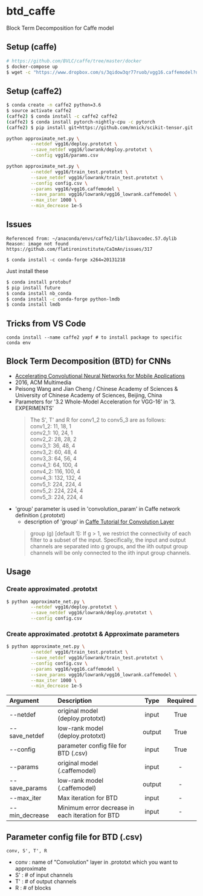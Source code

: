 # btd_caffe
Block Term Decomposition for Caffe model

## Setup (caffe)
```bash
# https://github.com/BVLC/caffe/tree/master/docker
$ docker-compose up
$ wget -c "https://www.dropbox.com/s/3qidow3qr77ruob/vgg16.caffemodel?dl=0" -O vgg16.caffemodel
```

## Setup (caffe2)
```bash
$ conda create -n caffe2 python=3.6
$ source activate caffe2
(caffe2) $ conda install -c caffe2 caffe2
(caffe2) $ conda install pytorch-nightly-cpu -c pytorch
(caffe2) $ pip install git+https://github.com/mnick/scikit-tensor.git
```

```bash
python approximate_net.py \
         --netdef vgg16/deploy.prototxt \
         --save_netdef vgg16/lowrank/deploy.prototxt \
         --config vgg16/params.csv

python approximate_net.py \
         --netdef vgg16/train_test.prototxt \
         --save_netdef vgg16/lowrank/train_test.prototxt \
         --config config.csv \
         --params vgg16/vgg16.caffemodel \
         --save_params vgg16/lowrank/vgg16_lowrank.caffemodel \
         --max_iter 1000 \
         --min_decrease 1e-5
```

## Issues
```
Referenced from: ~/anaconda/envs/caffe2/lib/libavcodec.57.dylib
Reason: image not found
https://github.com/flatironinstitute/CaImAn/issues/317

$ conda install -c conda-forge x264=20131218
```

Just install these
```bash
$ conda install protobuf
$ pip install future
$ conda install nb_conda
$ conda install -c conda-forge python-lmdb
$ conda install lmdb
```

## Tricks from VS Code
```
conda install --name caffe2 yapf # to install package to specific conda env
```

## Block Term Decomposition (BTD) for CNNs
- [Accelerating Convolutional Neural Networks for Mobile Applications](http://dl.acm.org/citation.cfm?id=2967280)
- 2016, ACM Multimedia
- Peisong Wang and Jian Cheng / Chinese Academy of Sciences & University of Chinese Academy of Sciences, Beijing, China
- Parameters for '3.2 Whole-Model Acceleration for VGG-16’ in ‘3. EXPERIMENTS’
  >The S', T' and R for conv1_2 to conv5_3 are as follows:  
  >conv1_2: 11, 18, 1  
  >conv2_1: 10, 24, 1  
  >conv2_2: 28, 28, 2  
  >conv3_1: 36, 48, 4  
  >conv3_2: 60, 48, 4  
  >conv3_3: 64, 56, 4  
  >conv4_1: 64, 100, 4  
  >conv4_2: 116, 100, 4  
  >conv4_3: 132, 132, 4  
  >conv5_1: 224, 224, 4  
  >conv5_2: 224, 224, 4  
  >conv5_3: 224, 224, 4  
- 'group' parameter is used in 'convolution_param' in Caffe network definition (.prototxt)
  - description of 'group' in [Caffe Tutorial for Convolution Layer](http://caffe.berkeleyvision.org/tutorial/layers/convolution.html)
  >group (g) [default 1]: If g > 1, we restrict the connectivity of each filter to a subset of the input. Specifically, the input and output channels are separated into g groups, and the iith output group channels will be only connected to the iith input group channels.

## Usage
### Create approximated .prototxt
```sh
$ python approximate_net.py \
         --netdef vgg16/deploy.prototxt \
         --save_netdef vgg16/lowrank/deploy.prototxt \
         --config config.csv
```

### Create approximated .prototxt & Approximate parameters  
```sh
$ python approximate_net.py \
         --netdef vgg16/train_test.prototxt \
         --save_netdef vgg16/lowrank/train_test.prototxt \
         --config config.csv \
         --params vgg16/vgg16.caffemodel \
         --save_params vgg16/lowrank/vgg16_lowrank.caffemodel \
         --max_iter 1000 \
         --min_decrease 1e-5 
```

| Argument | Description | Type | Required |
| :-- | :-- | :-: | :-: |
| --netdef | original model (deploy.prototxt)| input | True |
| --save_netdef | low-rank model (deploy.prototxt) | output | True |
| --config | parameter config file for BTD (.csv)| input | True |
| --params | original model (.caffemodel) | input | - |
| --save_params | low-rank model (.caffemodel)| output | - |
| --max_iter | Max iteration for BTD| input | - |
| --min_decrease | Minimum error decrease in each iteration for BTD| input | - |

## Parameter config file for BTD (.csv)
```
conv, S', T', R
```
- conv : name of "Convolution" layer in .prototxt which you want to approximate
- S' : # of input channels
- T' : # of output channels
- R  : # of blocks
